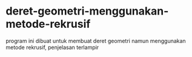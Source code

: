 # deret-geometri-menggunakan-metode-rekrusif
program ini dibuat untuk membuat deret geometri namun menggunakan metode rekrusif, penjelasan terlampir
